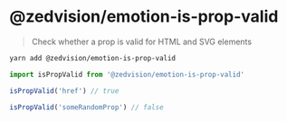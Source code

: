 # @zedvision/emotion-is-prop-valid

> Check whether a prop is valid for HTML and SVG elements

```bash
yarn add @zedvision/emotion-is-prop-valid
```

```jsx
import isPropValid from '@zedvision/emotion-is-prop-valid'

isPropValid('href') // true

isPropValid('someRandomProp') // false
```
